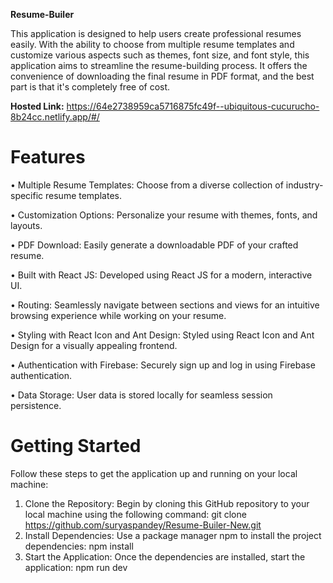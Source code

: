 **Resume-Builer**

This application is designed to help users create professional resumes easily. With the ability to choose from multiple resume templates and customize various aspects such as themes, font size, and font style, this application aims to streamline the resume-building process. It offers the convenience of downloading the final resume in PDF format, and the best part is that it's completely free of cost.

**Hosted Link:**
https://64e2738959ca5716875fc49f--ubiquitous-cucurucho-8b24cc.netlify.app/#/ 

# Features
•	Multiple Resume Templates:
    Choose from a diverse collection of industry-specific resume templates.

•	Customization Options:
    Personalize your resume with themes, fonts, and layouts.

•	PDF Download:
    Easily generate a downloadable PDF of your crafted resume.

•	Built with React JS:
    Developed using React JS for a modern, interactive UI.

•	Routing: 
    Seamlessly navigate between sections and views for an intuitive browsing experience while working on your resume.

•	Styling with React Icon and Ant Design:
    Styled using React Icon and Ant Design for a visually appealing frontend.

•	Authentication with Firebase:
    Securely sign up and log in using Firebase authentication.

•	Data Storage:
    User data is stored locally for seamless session persistence.

# Getting Started
Follow these steps to get the application up and running on your local machine:

1. Clone the Repository: Begin by cloning this GitHub repository to your local machine using the following command:
  git clone https://github.com/suryaspandey/Resume-Builer-New.git
2. Install Dependencies: Use a package manager npm to install the project dependencies: 
    npm install
3. Start the Application: Once the dependencies are installed, start the application:
    npm run dev


